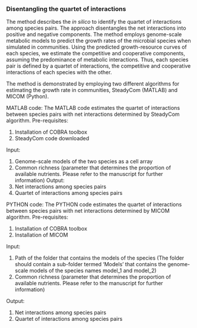 ### Disentangling the quartet of interactions
The method describes the _in silico_ to identify the quartet of interactions among species pairs. The approach disentangles the net interactions into positive and negative components. The method employs genome-scale metabolic models to predict the growth rates of the microbial species when simulated in communities. Using the predicted growth-resource curves of each species, we estimate the competitive and cooperative components, assuming the predominance of metabolic interactions. Thus, each species pair is defined by a quartet of interactions, the competitive and cooperative interactions of each species with the other. 

The method is demonstrated by employing two different algorithms for estimating the growth rate in communities, SteadyCom (MATLAB) and MICOM (Python). 

MATLAB code:
The MATLAB code estimates the quartet of interactions between species pairs with net interactions determined by SteadyCom algorithm. 
Pre-requisites:
1.	Installation of COBRA toolbox
2.	SteadyCom code downloaded

Input:
1.	Genome-scale models of the two species as a cell array
2.	Common richness (parameter that determines the proportion of available nutrients. Please refer to the manuscript for further information)
Output:
1.	Net interactions among species pairs
2.	Quartet of interactions among species pairs

PYTHON code:
The PYTHON code estimates the quartet of interactions between species pairs with net interactions determined by MICOM algorithm. 
Pre-requisites:
1.	Installation of COBRA toolbox
2.	Installation of MICOM

Input:
1.	Path of the folder that contains the models of the species (The folder should contain a sub-folder termed ‘Models’ that contains the genome-scale models of the species names model_1 and model_2)
2.	Common richness (parameter that determines the proportion of available nutrients. Please refer to the manuscript for further information)

Output:
1.	Net interactions among species pairs
2.	Quartet of interactions among species pairs
